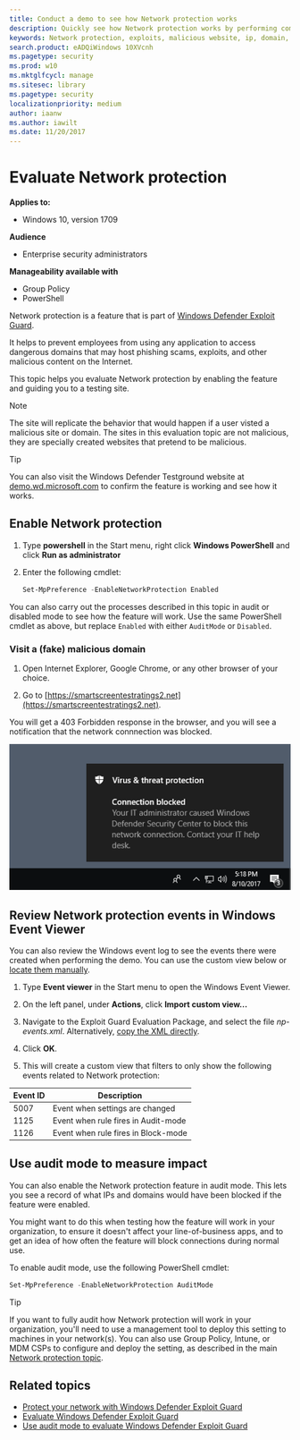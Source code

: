 ```yaml
---
title: Conduct a demo to see how Network protection works
description: Quickly see how Network protection works by performing common scenarios that it protects against
keywords: Network protection, exploits, malicious website, ip, domain, domains, evaluate, test, demo
search.product: eADQiWindows 10XVcnh
ms.pagetype: security
ms.prod: w10
ms.mktglfcycl: manage
ms.sitesec: library
ms.pagetype: security
localizationpriority: medium
author: iaanw
ms.author: iawilt
ms.date: 11/20/2017
---
```


# Evaluate Network protection



**Applies to:**

- Windows 10, version 1709



**Audience**

- Enterprise security administrators


**Manageability available with**

- Group Policy
- PowerShell



Network protection is a feature that is part of [Windows Defender Exploit Guard](windows-defender-exploit-guard.md). 

It helps to prevent employees from using any application to access dangerous domains that may host phishing scams, exploits, and other malicious content on the Internet.

This topic helps you evaluate Network protection by enabling the feature and guiding you to a testing site.

>[!NOTE]
>The site will replicate the behavior that would happen if a user visted a malicious site or domain. The sites in this evaluation topic are not malicious, they are specially created websites that pretend to be malicious.

>[!TIP]
>You can also visit the Windows Defender Testground website at [demo.wd.microsoft.com](https://demo.wd.microsoft.com?ocid=cx-wddocs-testground) to confirm the feature is working and see how it works.

## Enable Network protection

1. Type **powershell** in the Start menu, right click **Windows PowerShell** and click **Run as administrator**
2. Enter the following cmdlet:

    ```PowerShell
    Set-MpPreference -EnableNetworkProtection Enabled
    ```

You can also carry out the processes described in this topic in audit or disabled mode to see how the feature will work. Use the same PowerShell cmdlet as above, but replace `Enabled` with either `AuditMode` or `Disabled`.

### Visit a (fake) malicious domain

1. Open Internet Explorer, Google Chrome, or any other browser of your choice.

1. Go to [https://smartscreentestratings2.net](https://smartscreentestratings2.net).

You will get a 403 Forbidden response in the browser, and you will see a notification that the network connnection was blocked.

![Example notification that says Connection blocked: Your IT administrator caused Windows Defender Security center to block this network connection. Contact your IT help desk.](images/np-notif.png)
 
 
 ## Review Network protection events in Windows Event Viewer
 
You can also review the Windows event log to see the events there were created when performing the demo. You can use the custom view below or [locate them manually](event-views-exploit-guard.md#list-of-all-windows-defender-exploit-guard-events).

1. Type **Event viewer** in the Start menu to open the Windows Event Viewer.

2. On the left panel, under **Actions**, click **Import custom view...**

3. Navigate to the Exploit Guard Evaluation Package, and select the file *np-events.xml*. Alternatively, [copy the XML directly](event-views-exploit-guard.md).

4. Click **OK**.

5. This will create a custom view that filters to only show the following events related to Network protection:

Event ID | Description
-|-
5007 | Event when settings are changed
1125 | Event when rule fires in Audit-mode 
1126 | Event when rule fires in Block-mode 


## Use audit mode to measure impact

You can also enable the Network protection feature in audit mode. This lets you see a record of what IPs and domains would have been blocked if the feature were enabled.

You might want to do this when testing how the feature will work in your organization, to ensure it doesn't affect your line-of-business apps, and to get an idea of how often the feature will block connections during normal use.

To enable audit mode, use the following PowerShell cmdlet:

```PowerShell
Set-MpPreference -EnableNetworkProtection AuditMode
```


>[!TIP]
>If you want to fully audit how Network protection will work in your organization, you'll need to use a management tool to deploy this setting to machines in your network(s).
You can also use Group Policy, Intune, or MDM CSPs to configure and deploy the setting, as described in the main [Network protection topic](network-protection-exploit-guard.md).




 ## Related topics

- [Protect your network with Windows Defender Exploit Guard](network-protection-exploit-guard.md)
- [Evaluate Windows Defender Exploit Guard](evaluate-windows-defender-exploit-guard.md)
- [Use audit mode to evaluate Windows Defender Exploit Guard](audit-windows-defender-exploit-guard.md)